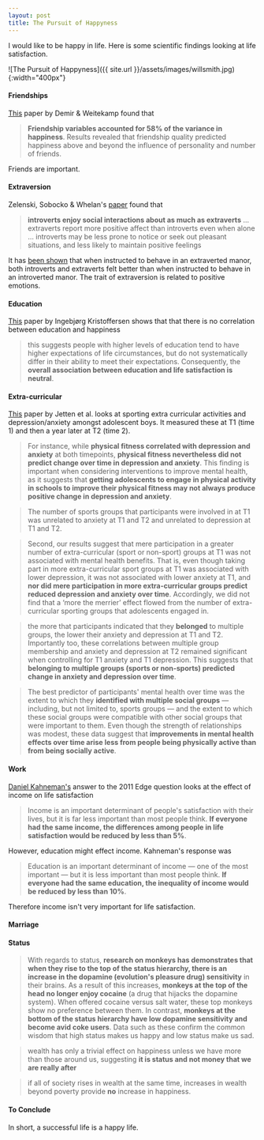 ```yaml
---
layout: post
title: The Pursuit of Happyness
---
```

I would like to be happy in life. Here is some scientific findings looking at life satisfaction.

![The Pursuit of Happyness]({{ site.url }}/assets/images/willsmith.jpg){:width="400px"}

#### Friendships

[This](https://psycnet.apa.org/record/2008-08052-003) paper by Demir & Weitekamp found that

> **Friendship variables accounted for 58% of the variance in happiness**. Results revealed that friendship quality predicted happiness above and beyond the influence of personality and number of friends.

Friends are important.

#### Extraversion

Zelenski, Sobocko & Whelan's [paper](https://www.researchgate.net/publication/263047178_Introversion_Solitude_and_Subjective_Well-Being) found that

> **introverts enjoy social interactions about as much as extraverts** ... extraverts report more positive affect than introverts even when alone ... introverts may be less prone to notice or seek out pleasant situations, and less likely to maintain positive feelings

It has [been shown](https://twitter.com/robkhenderson/status/1488214540139606025) that when instructed to behave in an extraverted manor, both introverts and extraverts felt better than when instructed to behave in an introverted manor. The trait of extraversion is related to positive emotions.

#### Education
[This](https://www.sciencedirect.com/science/article/pii/S0167487017302210) paper by Ingebjørg Kristoffersen shows that that there is no correlation between education and happiness

> this suggests people with higher levels of education tend to have higher expectations of life circumstances, but do not systematically differ in their ability to meet their expectations. Consequently, the **overall association between education and life satisfaction is neutral**.

#### Extra-curricular

[This](https://www.sciencedirect.com/science/article/pii/S016503272200266X) paper by Jetten et al. looks at sporting extra curricular activities and depression/anxiety amongst adolescent boys. It measured these at T1 (time 1) and then a year later at T2 (time 2).

>For instance, while **physical fitness correlated with depression and anxiety** at both timepoints, **physical fitness nevertheless did not predict change over time in depression and anxiety**. This finding is important when considering interventions to improve mental health, as it suggests that **getting adolescents to engage in physical activity in schools to improve their physical fitness may not always produce positive change in depression and anxiety**.

>The number of sports groups that participants were involved in at T1 was unrelated to anxiety at T1 and T2 and unrelated to depression at T1 and T2.

>Second, our results suggest that mere participation in a greater number of extra-curricular (sport or non-sport) groups at T1 was not associated with mental health benefits. That is, even though taking part in more extra-curricular sport groups at T1 was associated with lower depression, it was not associated with lower anxiety at T1, and **nor did mere participation in more extra-curricular groups predict reduced depression and anxiety over time**. Accordingly, we did not find that a ‘more the merrier’ effect flowed from the number of extra-curricular sporting groups that adolescents engaged in.

>the more that participants indicated that they **belonged** to multiple groups, the lower their anxiety and depression at T1 and T2. Importantly too, these correlations between multiple group membership and anxiety and depression at T2 remained significant when controlling for T1 anxiety and T1 depression. This suggests that **belonging to multiple groups (sports or non-sports) predicted change in anxiety and depression over time**.

>The best predictor of participants' mental health over time was the extent to which they **identified with multiple social groups** — including, but not limited to, sports groups — and the extent to which these social groups were compatible with other social groups that were important to them. Even though the strength of relationships was modest, these data suggest that **improvements in mental health effects over time arise less from people being physically active than from being socially active**.

#### Work

[Daniel Kahneman's](https://www.edge.org/response-detail/11984) answer to the 2011 Edge question looks at the effect of income on life satisfaction

> Income is an important determinant of people's satisfaction with their lives, but it is far less important than most people think. **If everyone had the same income, the differences among people in life satisfaction would be reduced by less than 5%**.

However, education might effect income. Kahneman's response was

> Education is an important determinant of income — one of the most important — but it is less important than most people think. **If everyone had the same education, the inequality of income would be reduced by less than 10%**.

Therefore income isn't very important for life satisfaction.

#### Marriage

#### Status

> With regards to status, **research on monkeys has demonstrates that when they rise to the top of the status hierarchy, there is an increase in the dopamine (evolution's pleasure drug) sensitivity** in their brains. As a result of this increases, **monkeys at the top of the head no longer enjoy cocaine** (a drug that hijacks the dopamine system). When offered cocaine versus salt water, these top monkeys show no preference between them. In contrast, **monkeys at the bottom of the status hierarchy have low dopamine sensitivity and become avid coke users**. Data such as these confirm the common wisdom that high status makes us happy and low status make us sad.

> wealth has only a trivial effect on happiness unless we have more than those around us, suggesting **it is status and not money that we are really after**

> if all of society rises in wealth at the same time, increases in wealth beyond poverty provide **no** increase in happiness.

#### To Conclude

In short, a successful life is a happy life.
